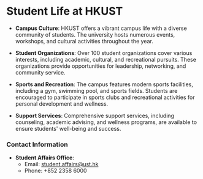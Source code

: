 # Student Life at HKUST
- **Campus Culture**: HKUST offers a vibrant campus life with a diverse community of students. The university hosts numerous events, workshops, and cultural activities throughout the year.

- **Student Organizations**: Over 100 student organizations cover various interests, including academic, cultural, and recreational pursuits. These organizations provide opportunities for leadership, networking, and community service.

- **Sports and Recreation**: The campus features modern sports facilities, including a gym, swimming pool, and sports fields. Students are encouraged to participate in sports clubs and recreational activities for personal development and wellness.

- **Support Services**: Comprehensive support services, including counseling, academic advising, and wellness programs, are available to ensure students' well-being and success.

### Contact Information
- **Student Affairs Office**:
  - Email: student.affairs@ust.hk
  - Phone: +852 2358 6000
